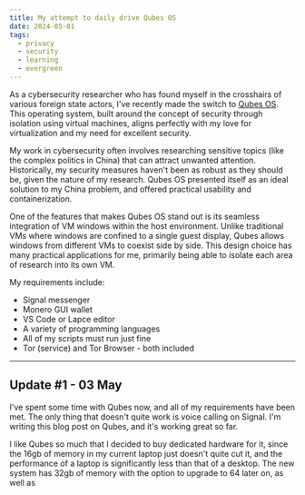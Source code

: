 ```yaml
---
title: My attempt to daily drive Qubes OS
date: 2024-05-01
tags:
  - privacy
  - security
  - learning
  - evergreen
---
```

As a cybersecurity researcher who has found myself in the crosshairs of various foreign state actors, I've recently made the switch to [Qubes OS](https://qubes-os.org). This operating system, built around the concept of security through isolation using virtual machines, aligns perfectly with my love for virtualization and my need for excellent security.

My work in cybersecurity often involves researching sensitive topics (like the complex politics in China) that can attract unwanted attention. Historically, my security measures haven't been as robust as they should be, given the nature of my research. Qubes OS presented itself as an ideal solution to my China problem, and offered practical usability and containerization.

One of the features that makes Qubes OS stand out is its seamless integration of VM windows within the host environment. Unlike traditional VMs where windows are confined to a single guest display, Qubes allows windows from different VMs to coexist side by side. This design choice has many practical applications for me, primarily being able to isolate each area of research into its own VM.

My requirements include:
* Signal messenger
* Monero GUI wallet
* VS Code or Lapce editor
* A variety of programming languages
* All of my scripts must run just fine
* Tor (service) and Tor Browser - both included

---
## Update #1 - 03 May
I've spent some time with Qubes now, and all of my requirements have been met. The only thing that doesn't quite work is voice calling on Signal. I'm writing this blog post on Qubes, and it's working great so far.

I like Qubes so much that I decided to buy dedicated hardware for it, since the 16gb of memory in my current laptop just doesn't quite cut it, and the performance of a laptop is significantly less than that of a desktop. The new system has 32gb of memory with the option to upgrade to 64 later on, as well as
